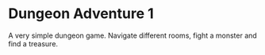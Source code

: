 # Dungeon Adventure 1
A very simple dungeon game. Navigate different rooms, fight a monster and find a treasure.
